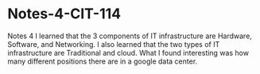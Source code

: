 # Notes-4-CIT-114
Notes 4
I learned that the 3 components of IT infrastructure are Hardware, Software, and Networking.
I also learned that the two types of IT infrastructure are Traditional and cloud.
What I found interesting was how many different positions there are in a google data center.
